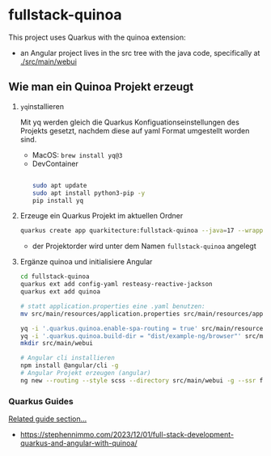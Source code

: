 # fullstack-quinoa

This project uses Quarkus with the quinoa extension:

* an Angular project lives in the src tree with the java code, specifically at [./src/main/webui]()



## Wie man ein Quinoa Projekt erzeugt

1. `yq`installieren

    Mit yq werden gleich die Quarkus Konfiguationseinstellungen des Projekts gesetzt, nachdem diese auf yaml Format umgestellt worden sind.

    - MacOS: `brew install yq@3`
    - DevContainer
      ```bash

      sudo apt update
      sudo apt install python3-pip -y
      pip install yq
      ```


2. Erzeuge ein Quarkus Projekt im aktuellen Ordner

    ```bash
    quarkus create app quarkitecture:fullstack-quinoa --java=17 --wrapper
    ```

    - der Projektorder wird unter dem Namen `fullstack-quinoa` angelegt

3. Ergänze quinoa und initialisiere Angular

    ```bash
    cd fullstack-quinoa
    quarkus ext add config-yaml resteasy-reactive-jackson
    quarkus ext add quinoa

    # statt application.properties eine .yaml benutzen:
    mv src/main/resources/application.properties src/main/resources/application.yml

    yq -i '.quarkus.quinoa.enable-spa-routing = true' src/main/resources/application.yml
    yq -i '.quarkus.quinoa.build-dir = "dist/example-ng/browser"' src/main/resources/application.yml
    mkdir src/main/webui

    # Angular cli installieren
    npm install @angular/cli -g
    # Angular Projekt erzeugen (angular)
    ng new --routing --style scss --directory src/main/webui -g --ssr false --standalone false example-ng
    ```


### Quarkus Guides

[Related guide section...](https://docs.quarkiverse.io/quarkus-quinoa/dev/index.html)

- https://stephennimmo.com/2023/12/01/full-stack-development-quarkus-and-angular-with-quinoa/